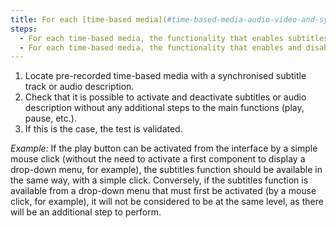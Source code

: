 ```yaml
---
title: For each [time-based media](#time-based-media-audio-video-and-synchronised) that has a [synchronised captions](#synchronised-captions-media-object) or [audio description](#synchronised-audio-description-time-based-media) track, do the control functionalities for these alternatives respect these conditions?
steps:
  - For each time-based media, the functionality that enables subtitles to be activated and deactivated is presented at the same level as the [main features](#main-features-of-a-time-based-media).
  - For each time-based media, the functionality that enables and disables audio description is presented at the same level as the [main features](#main-features-of-a-time-based-media).
---
```


1. Locate pre-recorded time-based media with a synchronised subtitle track or audio description.
2. Check that it is possible to activate and deactivate subtitles or audio description without any additional steps to the main functions (play, pause, etc.).
3. If this is the case, the test is validated.

<i>Example:</i> If the play button can be activated from the interface by a simple mouse click (without the need to activate a first component to display a drop-down menu, for example), the subtitles function should be available in the same way, with a simple click. Conversely, if the subtitles function is available from a drop-down menu that must first be activated (by a mouse click, for example), it will not be considered to be at the same level, as there will be an additional step to perform.